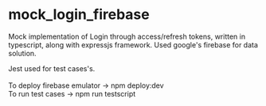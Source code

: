 # mock_login_firebase

Mock implementation of Login through access/refresh tokens, written in typescript, along with expressjs framework. 
Used google's firebase for data solution. 

Jest used for test cases's.
<br> <br>
To deploy firebase emulator -> npm deploy:dev<br>
To run test cases -> npm run testscript<br>
